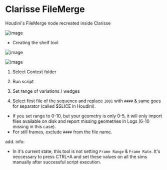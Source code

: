 # Clarisse FileMerge
Houdini's FileMerge node recreated inside Clarisse

![image](https://user-images.githubusercontent.com/30508711/179374192-4c978b97-53dc-4a26-9ce6-e49ebd540a0b.png)

- Creating the shelf tool

![image](https://user-images.githubusercontent.com/30508711/179374391-725d821a-f590-477b-b9c1-85d016118d69.png)

![image](https://user-images.githubusercontent.com/30508711/179374371-d5b1252f-1aca-4bf5-b460-fb7cad655ed8.png)



1. Select Context folder

2. Run script

3. Set range of variations / wedges

4. Select first file of the sequence and replace `1001` with `####` & same goes for separator (called $SLICE in Houdini).


- If you set range to 0-10, but your geometry is only 0-5, it will only import files available on disk and report missing geometries in Logs (6-10 missing in this case).
- For still frames, exclude `####` from the file name.

add. info:
 - In it's current state, this tool is not setting `Frame Range` & `Frame Rate`. It's neccessary to press CTRL+A and set these values on all the sims manually after successful script execution.
